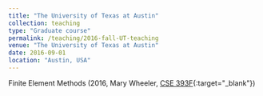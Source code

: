 ```yaml
---
title: "The University of Texas at Austin"
collection: teaching
type: "Graduate course"
permalink: /teaching/2016-fall-UT-teaching
venue: "The University of Texas at Austin"
date: 2016-09-01
location: "Austin, USA"
---
```


Finite Element Methods (2016, Mary Wheeler, [CSE 393F](http://catalog.utexas.edu/graduate/fields-of-study/intercollegial-programs/computational-science-engineering-mathematics/graduate-courses/){:target="_blank"})
